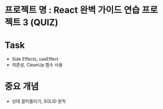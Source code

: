 # 프로젝트 명 : React 완벽 가이드 연습 프로젝트 3 (QUIZ) 

# Task

- Side Effects, useEffect 
- 의존성, CleanUp 함수 사용

# 중요 개념

- 상태 끌어올리기, SOLID 원칙
